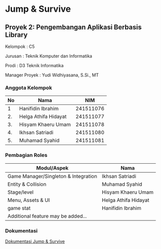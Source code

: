 # Jump & Survive

## Proyek 2: Pengembangan Aplikasi Berbasis Library

Kelompok : C5

Jurusan : Teknik Komputer dan Informatika

Prodi : D3 Teknik Informatika

Manager Proyek : Yudi Widhiyasana, S.Si., MT

### Anggota Kelompok

| No | Nama                 | NIM       |
| -- | -------------------- | --------- |
| 1  | Hanifidin Ibrahim    | 241511076 |
| 2. | Helga Athifa Hidayat | 241511077 |
| 3. | Hisyam Khaeru Umam   | 241511078 |
| 4. | Ikhsan Satriadi      | 241511080 |
| 5. | Muhamad Syahid       | 241511081 |

### Pembagian Roles

| Modul/Aspek                          | Nama                 |
| ------------------------------------ | -------------------- |
| Game Manager/Singleton & Integration | Ikhsan Satriadi      |
| Entity & Collision                   | Muhamad Syahid       |
| Stage/level                          | Hisyam Khaeru Umam   |
| Menu, Assets & UI                       | Helga Athifa Hidayat |
| game stat                            | Hanifidin Ibrahim    |
| Additional feature may be added...   |                      |

### Dokumentasi

[Dokumentasi Jump &amp; Survive](https://ikhsan3adi.github.io/c5-jump-and-survive/)
